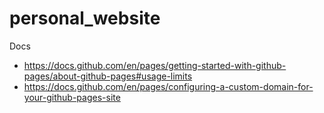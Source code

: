 # personal_website

Docs
- https://docs.github.com/en/pages/getting-started-with-github-pages/about-github-pages#usage-limits
- https://docs.github.com/en/pages/configuring-a-custom-domain-for-your-github-pages-site
